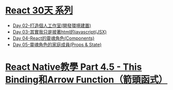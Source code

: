 # [React 30天 系列](https://ithelp.ithome.com.tw/users/20111595/ironman/1643)
- [Day 02-打造個人工作室(開發環境建置)](https://ithelp.ithome.com.tw/articles/10200458)
- [Day 03-其實我只是披著html的javascript(JSX)](https://ithelp.ithome.com.tw/articles/10200539)
- [Day 04-React的靈魂角色(Components)](https://ithelp.ithome.com.tw/articles/10200775)
- [Day 05-靈魂角色的家庭成員(Props & State)](https://ithelp.ithome.com.tw/articles/10200878)

# [React Native教學 Part 4.5 - This Binding和Arrow Function（箭頭函式）](https://carsonwah.github.io/react-native-arrow-function-and-this.html)
